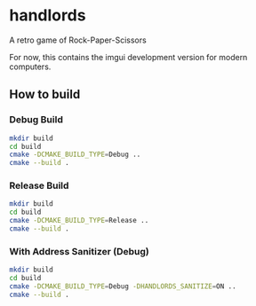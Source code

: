 # handlords

A retro game of Rock-Paper-Scissors

For now, this contains the imgui development version for modern computers.


## How to build

### Debug Build
```bash
mkdir build
cd build
cmake -DCMAKE_BUILD_TYPE=Debug ..
cmake --build .
```

### Release Build
```bash
mkdir build
cd build
cmake -DCMAKE_BUILD_TYPE=Release ..
cmake --build .
```

### With Address Sanitizer (Debug)
```bash
mkdir build
cd build
cmake -DCMAKE_BUILD_TYPE=Debug -DHANDLORDS_SANITIZE=ON ..
cmake --build .
```

